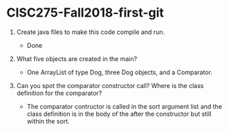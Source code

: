 # CISC275-Fall2018-first-git
1. Create java files to make this code compile and run.
	- Done

2. What five objects are created in the main?
	- One ArrayList of type Dog, three Dog objects, and a Comparator<Animal>.

3. Can you spot the comparator constructor call? Where is the class definition for the comparator?
	- The comparator contructor is called in the sort argument list and the class definition is in the body of the after the constructor but still within the sort.
